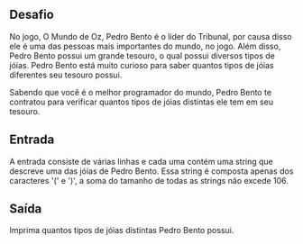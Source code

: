 ## Desafio

No jogo, O Mundo de Oz, Pedro Bento é o líder do Tribunal, por causa disso
ele é uma das pessoas mais importantes do mundo, no jogo. Além disso, Pedro
Bento possui um grande tesouro, o qual possui diversos tipos de jóias.
Pedro Bento está muito curioso para saber quantos tipos de jóias diferentes
seu tesouro possui.

Sabendo que você é o melhor programador do mundo, Pedro Bento te contratou para
verificar quantos tipos de jóias distintas ele tem em seu tesouro.

## Entrada

A entrada consiste de várias linhas e cada uma contém uma string que descreve
uma das jóias de Pedro Bento. Essa string é composta apenas dos caracteres
'(' e ')', a soma do tamanho de todas as strings não excede 106.

## Saída

Imprima quantos tipos de jóias distintas Pedro Bento possui. 